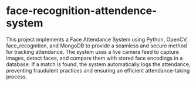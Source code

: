 # face-recognition-attendence-system
This project implements a Face Attendance System using Python, OpenCV, 
face_recognition, and MongoDB to provide a seamless and secure method for 
tracking attendance. The system uses a live camera feed to capture images, 
detect faces, and compare them with stored face encodings in a database. If a 
match is found, the system automatically logs the attendance, preventing 
fraudulent practices and ensuring an efficient attendance-taking process.
